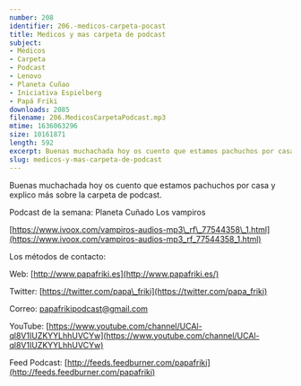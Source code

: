 ```yaml
---
number: 208
identifier: 206.-medicos-carpeta-pocast
title: Medicos y mas carpeta de podcast
subject:
- Médicos
- Carpeta
- Podcast
- Lenovo
- Planeta Cuñao
- Iniciativa Espielberg
- Papá Friki
downloads: 2085
filename: 206.MedicosCarpetaPodcast.mp3
mtime: 1636063296
size: 10161871
length: 592
excerpt: Buenas muchachada hoy os cuento que estamos pachuchos por casa y explico más sobre la carpeta de podcast.
slug: medicos-y-mas-carpeta-de-podcast
---
```

Buenas muchachada hoy os cuento que estamos pachuchos por casa y explico más sobre la carpeta de podcast.

Podcast de la semana: Planeta Cuñado Los vampiros

[https://www.ivoox.com/vampiros-audios-mp3\_rf\_77544358\_1.html](https://www.ivoox.com/vampiros-audios-mp3_rf_77544358_1.html)

Los métodos de contacto:

Web: [http://www.papafriki.es](http://www.papafriki.es/)

Twitter: [https://twitter.com/papa\_friki](https://twitter.com/papa_friki)

Correo: [papafrikipodcast@gmail.com](https://archive.org/details/papafrikipodast@gmail.com)

YouTube: [https://www.youtube.com/channel/UCAl-ql8V1IUZKYYLhhUVCYw](https://www.youtube.com/channel/UCAl-ql8V1IUZKYYLhhUVCYw)

Feed Podcast: [http://feeds.feedburner.com/papafriki](http://feeds.feedburner.com/papafriki)